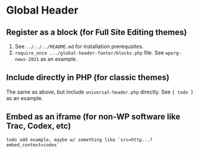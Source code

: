 # Global Header

## Register as a block (for Full Site Editing themes)

1. See `../../../README.md` for installation prerequsites.
1. `require_once .../global-header-footer/blocks.php` file. See `wporg-news-2021` as an example.

## Include directly in PHP (for classic themes)

The same as above, but include `universal-header.php` directly. See `{ todo }` as an example.

## Embed as an iframe (for non-WP software like Trac, Codex, etc)

```
todo add example, maybe w/ something like `src=http...?embed_context=codex`
```
